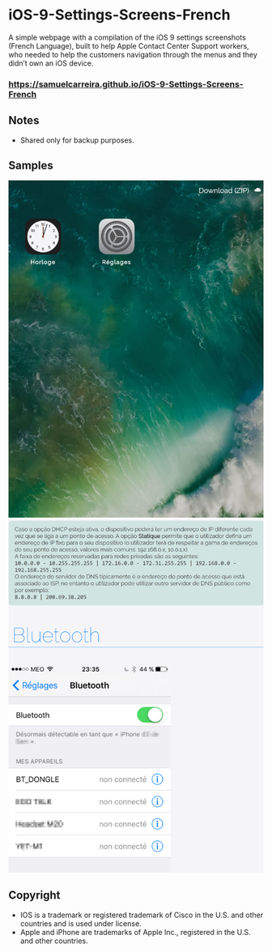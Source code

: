 # iOS-9-Settings-Screens-French
A simple webpage with a compilation of the iOS 9 settings screenshots (French Language), built to help Apple Contact Center Support workers, who needed to help the customers navigation through the menus and they didn’t own an iOS device.

### https://samuelcarreira.github.io/iOS-9-Settings-Screens-French


## Notes
- Shared only for backup purposes.

## Samples
![sample1](/samples/sample1.png)
![sample2](/samples/sample2.png)


## Copyright
- IOS is a trademark or registered trademark of Cisco in the U.S. and other countries and is used under license.
- Apple and iPhone are trademarks of Apple Inc., registered in the U.S. and other countries.

